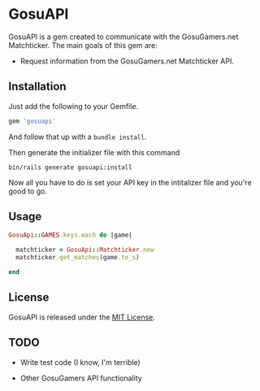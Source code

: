 # GosuAPI

GosuAPI is a gem created to communicate with the GosuGamers.net Matchticker.
The main goals of this gem are:

- Request information from the GosuGamers.net Matchticker API.

## Installation

Just add the following to your Gemfile.

```ruby
gem 'gosuapi'
```

And follow that up with a ``bundle install``.

Then generate the initializer file with this command

``bin/rails generate gosuapi:install``

Now all you have to do is set your API key in the intitalizer file and you're good to go.

## Usage

```ruby
GosuApi::GAMES.keys.each do |game|

  matchticker = GosuApi::Matchticker.new
  matchticker.get_matches(game.to_s)

end
```

## License

GosuAPI is released under the [MIT License](http://www.opensource.org/licenses/MIT).

## TODO

- Write test code (I know, I'm terrible)


- Other GosuGamers API functionality
